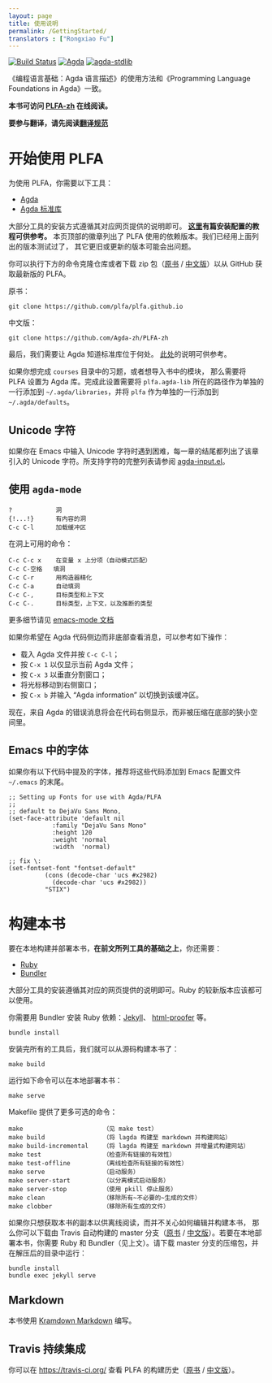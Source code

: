 ```yaml
---
layout: page
title: 使用说明
permalink: /GettingStarted/
translators : ["Rongxiao Fu"]
---
```


[![Build Status](https://travis-ci.org/Agda-zh/PLFA-zh.svg?branch=dev)](https://travis-ci.org/Agda-zh/PLFA-zh)
[![Agda](https://img.shields.io/badge/agda-2.6.0.1-blue.svg)](https://github.com/agda/agda/releases/tag/v2.6.0.1)
[![agda-stdlib](https://img.shields.io/badge/agda--stdlib-1.1-blue.svg)](https://github.com/agda/agda-stdlib/releases/tag/v1.1)

《编程语言基础：Agda 语言描述》的使用方法和《Programming Language Foundations in Agda》一致。

**本书可访问 [PLFA-zh](https://agda-zh.github.io/PLFA-zh/) 在线阅读。**

**要参与翻译，请先阅读[翻译规范](https://github.com/Agda-zh/PLFA-zh/issues/1)**

<!---
Getting Started with PLFA
--->

# 开始使用 PLFA

<!---
There are several tools you need to work with PLFA:

  - [Agda](https://agda.readthedocs.io/en/v2.6.0.1/getting-started/installation.html)
  - [Agda standard library](https://github.com/agda/agda-stdlib/releases/tag/v1.1)
--->


为使用 PLFA，你需要以下工具：

  - [Agda](https://agda-zh.rtfd.io/zh_CN/latest/getting-started/installation.html)
  - [Agda 标准库](https://github.com/agda/agda-stdlib/releases/tag/v1.1)

<!---
For most of the tools, you can simply follow their respective build instructions.
We list the versions of our dependencies on the badges above.  We have
tested with the versions listed; either earlier or later versions may
cause problems.
--->

大部分工具的安装方式遵循其对应网页提供的说明即可。
**[这里](https://ice1000.org/2018/06/13/AgdaEnvConfig/)有篇安装配置的教程可供参考。**
本页顶部的徽章列出了 PLFA 使用的依赖版本。我们已经用上面列出的版本测试过了，
其它更旧或更新的版本可能会出问题。

<!---
You can get the appropriate version of Programming Language Foundations in Agda from Github,
either by cloning the repository,
or by downloading [the zip archive](https://github.com/plfa/plfa.github.io/archive/dev.zip):
--->

你可以执行下方的命令克隆仓库或者下载 zip 包（[原书](https://github.com/plfa/plfa.github.io/archive/dev.zip) / [中文版](https://github.com/Agda-zh/PLFA-zh/archive/dev.zip)）以从 GitHub 获取最新版的 PLFA。

原书：

    git clone https://github.com/plfa/plfa.github.io

中文版：

    git clone https://github.com/Agda-zh/PLFA-zh

<!---
Finally, we need to let Agda know where to find the standard library.
For this, you can follow the instructions
[here](https://agda.readthedocs.io/en/v2.6.0.1/tools/package-system.html#example-using-the-standard-library).
-->

最后，我们需要让 Agda 知道标准库位于何处。
[此处](https://agda-zh.rtfd.io/zh_CN/latest/tools/package-system.html#example-using-the-standard-library)的说明可供参考。

<!--
It is possible to set up PLFA as an Agda library as well.  If you want
to complete the exercises found in the `courses` folder, or to import
modules from the book, you need to do this.  To do so, add the path to
`plfa.agda-lib` to `~/.agda/libraries` and add `plfa` to
`~/.agda/defaults`, both on lines of their own.
-->

如果你想完成 `courses` 目录中的习题，或者想导入书中的模块，
那么需要将 PLFA 设置为 Agda 库。完成此设置需要将 `plfa.agda-lib`
所在的路径作为单独的一行添加到 `~/.agda/libraries`，并将 `plfa`
作为单独的一行添加到 `~/.agda/defaults`。

<!---
Unicode characters
--->

## Unicode 字符

<!---
If you're having trouble typing the Unicode characters into Emacs, the end of
each chapter should provide a list of the unicode characters introduced in that
chapter. For a full list of supported characters, see
[agda-input.el](https://github.com/agda/agda/blob/master/src/data/emacs-mode/agda-input.el#L194).
--->

如果你在 Emacs 中输入 Unicode 字符时遇到困难，每一章的结尾都列出了该章引入的 Unicode 字符。所支持字符的完整列表请参阅 [agda-input.el](https://github.com/agda/agda/blob/master/src/data/emacs-mode/agda-input.el#L194)。

<!---
Using `agda-mode`
--->

## 使用 `agda-mode`

<!---
    ?            hole
    {!...!}      hole with contents
    C-c C-l      load buffer
--->

    ?            洞
    {!...!}      有内容的洞
    C-c C-l      加载缓冲区

<!---
Command to give when in a hole:

    C-c C-c x    split on variable x
    C-c C-space  fill in hole
    C-c C-r      refine with constructor
    C-c C-a      automatically fill in hole
    C-c C-,      Goal type and context
    C-c C-.      Goal type, context, and inferred type
--->

在洞上可用的命令：

    C-c C-c x    在变量 x 上分项（自动模式匹配）
    C-c C-空格   填洞
    C-c C-r      用构造器精化
    C-c C-a      自动填洞
    C-c C-,      目标类型和上下文
    C-c C-.      目标类型，上下文，以及推断的类型

<!---
See
[the emacs-mode docs](https://agda.readthedocs.io/en/latest/tools/emacs-mode.html)
for more details.
--->

更多细节请见 [emacs-mode 文档](https://agda.readthedocs.io/en/latest/tools/emacs-mode.html)

<!---
If you want to see messages beside rather than below your Agda code,
you can do the following:

Load your Agda file and do `C-c C-l`;
type `C-x 1` to get only your Agda file showing;
type `C-x 3` to split the window horizontally;
move your cursor to the right-hand half of your frame;
type `C-x b` and switch to the buffer called "Agda information"
--->

如果你希望在 Agda 代码侧边而非底部查看消息，可以参考如下操作：

  - 载入 Agda 文件并按 `C-c C-l`；
  - 按 `C-x 1` 以仅显示当前 Agda 文件；
  - 按 `C-x 3` 以垂直分割窗口；
  - 将光标移动到右侧窗口；
  - 按 `C-x b` 并输入 “Agda information” 以切换到该缓冲区。

<!---
Now, error messages from Agda will appear next to your file, rather than
squished beneath it.
--->

现在，来自 Agda 的错误消息将会在代码右侧显示，而非被压缩在底部的狭小空间里。

<!---
Fonts in Emacs
--->

## Emacs 中的字体

<!---
It is recommended that you add the following to the end of your emacs
configuration file at `~/.emacs`, if you have the mentioned fonts available:
--->

如果你有以下代码中提及的字体，推荐将这些代码添加到 Emacs 配置文件 `~/.emacs` 的末尾。

``` elisp
;; Setting up Fonts for use with Agda/PLFA
;;
;; default to DejaVu Sans Mono,
(set-face-attribute 'default nil
		    :family "DejaVu Sans Mono"
		    :height 120
		    :weight 'normal
		    :width  'normal)

;; fix \:
(set-fontset-font "fontset-default"
		  (cons (decode-char 'ucs #x2982)
			(decode-char 'ucs #x2982))
		  "STIX")
```

<!---
Building the book
--->

# 构建本书

<!---
To build and host a local copy of the book, there are several tools you need *in addition to those listed above*:
--->

要在本地构建并部署本书，**在前文所列工具的基础之上**，你还需要：

  - [Ruby](https://www.ruby-lang.org/en/documentation/installation/)
  - [Bundler](https://bundler.io/#getting-started)

<!---
For most of the tools, you can simply follow their respective build instructions.
Most recent versions of Ruby should work.
--->

大部分工具的安装遵循其对应的网页提供的说明即可。Ruby 的较新版本应该都可以使用。

<!---
You install the Ruby dependencies---[Jekyll](https://jekyllrb.com/), [html-proofer](https://github.com/gjtorikian/html-proofer), *etc.*---using Bundler:
--->

你需要用 Bundler 安装 Ruby 依赖：[Jekyll](https://jekyllrb.com/)、 [html-proofer](https://github.com/gjtorikian/html-proofer) 等。

    bundle install

<!---
Once you have installed all of the dependencies, you can build a copy of the book by running:
--->

安装完所有的工具后，我们就可以从源码构建本书了：

    make build

<!---
You can host your copy of the book locally by running:
--->

运行如下命令可以在本地部署本书：

    make serve

<!---
The Makefile offers more than just these options:

    make                      (see make test)
    make build                (builds lagda->markdown and the website)
    make build-incremental    (builds lagda->markdown and the website incrementally)
    make test                 (checks all links are valid)
    make test-offline         (checks all links are valid offline)
    make serve                (starts the server)
    make server-start         (starts the server in detached mode)
    make server-stop          (stops the server, uses pkill)
    make clean                (removes all ~unnecessary~ generated files)
    make clobber              (removes all generated files)
--->

Makefile 提供了更多可选的命令：

    make                      （见 make test）
    make build                （将 lagda 构建至 markdown 并构建网站）
    make build-incremental    （将 lagda 构建至 markdown 并增量式构建网站）
    make test                 （检查所有链接的有效性）
    make test-offline         （离线检查所有链接的有效性）
    make serve                （启动服务）
    make server-start         （以分离模式启动服务）
    make server-stop          （使用 pkill 停止服务）
    make clean                （移除所有~不必要的~生成的文件）
    make clobber              （移除所有生成的文件）

<!---
If you simply wish to have a local copy of the book, e.g. for offline reading,
but don't care about editing and rebuilding the book, you can grab a copy of the
[master branch](https://github.com/plfa/plfa.github.io/archive/master.zip),
which is automatically built using Travis. You will still need Ruby and Bundler
to host the book (see above). To host the book this way, download a copy of the
[master branch](https://github.com/plfa/plfa.github.io/archive/master.zip),
unzip, and from within the directory run
--->

如果你只想获取本书的副本以供离线阅读，而并不关心如何编辑并构建本书，
那么你可以下载由 Travis 自动构建的 master 分支（[原书](https://github.com/plfa/plfa.github.io/archive/master.zip) / [中文版](https://github.com/Agda-zh/PLFA-zh/archive/master.zip)）。若要在本地部署本书，你需要 Ruby 和 Bundler（见上文）。请下载 master 分支的压缩包，并在解压后的目录中运行：

    bundle install
    bundle exec jekyll serve

## Markdown

<!---
The book is written in
[Kramdown Markdown](https://kramdown.gettalong.org/syntax.html).
--->

本书使用 [Kramdown Markdown](https://kramdown.gettalong.org/syntax.html) 编写。

<!---
Travis Continuous Integration
--->

## Travis 持续集成

<!---
You can view the build history of PLFA at [travis-ci.org](https://travis-ci.org/plfa/plfa.github.io).
--->

你可以在 <https://travis-ci.org/> 查看 PLFA 的构建历史（[原书](https://travis-ci.org/plfa/plfa.github.io) / [中文版](https://travis-ci.org/Agda-zh/PLFA-zh)）。
